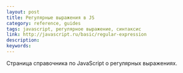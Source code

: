 ```yaml
---
layout: post
title: Регулярные выражения в JS
category: reference, guides
tags: javascript, регулярное выражение, синтаксис
link: http://javascript.ru/basic/regular-expression
description:
keywords:
---
```


<p>Страница справочника по JavaScript о регулярных выражениях.</p>
